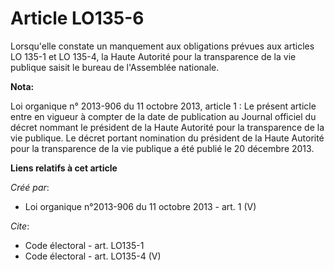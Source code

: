 # Article LO135-6

Lorsqu'elle constate un manquement aux obligations prévues aux articles LO 135-1 et LO 135-4, la Haute Autorité pour la
transparence de la vie publique saisit le bureau de l'Assemblée nationale.

**Nota:**

Loi organique n° 2013-906 du 11 octobre 2013, article 1 : Le présent article entre en vigueur à compter de la date de
publication au Journal officiel du décret nommant le président de la Haute Autorité pour la transparence de la vie publique.
Le décret portant nomination du président de la Haute Autorité pour la  transparence de la vie publique a été publié le 20
décembre 2013.

**Liens relatifs à cet article**

_Créé par_:

  - Loi organique n°2013-906 du 11 octobre 2013 - art. 1 (V)

_Cite_:

  - Code électoral - art. LO135-1
  - Code électoral - art. LO135-4 (V)
